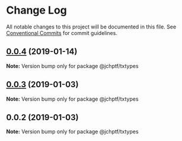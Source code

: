 # Change Log

All notable changes to this project will be documented in this file.
See [Conventional Commits](https://conventionalcommits.org) for commit guidelines.

## [0.0.4](https://github.com/jheinnic/portfolio-monorepo/compare/@jchptf/txtypes@0.0.3...@jchptf/txtypes@0.0.4) (2019-01-14)

**Note:** Version bump only for package @jchptf/txtypes





## [0.0.3](https://github.com/jheinnic/portfolio-monorepo/compare/@jchptf/txtypes@0.0.2...@jchptf/txtypes@0.0.3) (2019-01-03)

**Note:** Version bump only for package @jchptf/txtypes





## 0.0.2 (2019-01-03)

**Note:** Version bump only for package @jchptf/txtypes
